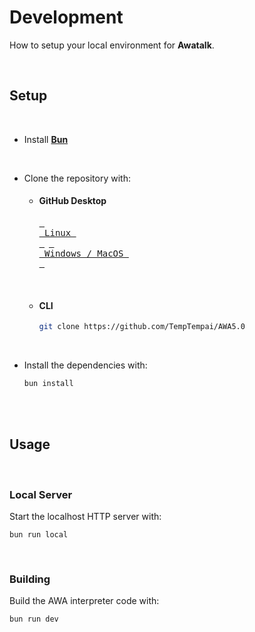 
#   Development

How to setup your local environment for **Awatalk**.

<br>

## Setup

<br>

-   Install **[Bun]**

    <br>

-   Clone the repository with:

    -   #### GitHub Desktop

        [<kbd> <br> Linux <br> </kbd>][GitHub Desktop Linux] [<kbd> <br> Windows / MacOS <br> </kbd>][GitHub Desktop Linux]

        <br>

    -   #### CLI

        ```sh
        git clone https://github.com/TempTempai/AWA5.0    
        ```

    <br>

-   Install the dependencies with:

    ```sh
    bun install
    ```

<br>
<br>

## Usage

<br>

### Local Server

Start the localhost HTTP server with:

```
bun run local
```

<br>

### Building

Build the AWA interpreter code with:

```
bun run dev
```

<br>

<!----------------------------------------------------------------------------->

[GitHub Desktop Linux]: https://github.com/shiftkey/desktop
[GitHub Desktop Other]: https://desktop.github.com/
[Bun]: https://bun.sh/docs/installation
